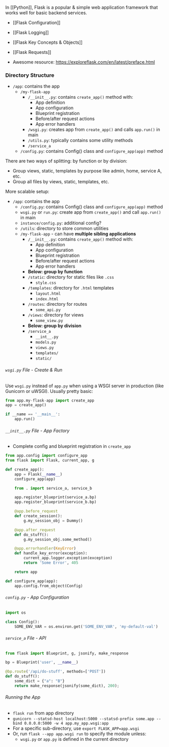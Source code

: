 In [[Python]], Flask is a popular & simple web application framework that works well for basic backend services. 

- [[Flask Configuration]]
- [[Flask Logging]]
- [[Flask Key Concepts & Objects]]
- [[Flask Requests]]

- Awesome resource: https://exploreflask.com/en/latest/preface.html

### Directory Structure
- `/app`: contains the app
	- `/my-flask-app`
		- `/__init__.py`: contains `create_app()` method with:
			- App definition
			- App configuration
			- Blueprint registration
			- Before/after request actions
			- App error handlers
		- `/wsgi.py`: creates app from `create_app()` and calls `app.run()` in main
		- `/utils.py`: typically contains some utility methods
		- `/service_a`
	- `/config.py`: contains Config() class and `configure_app(app)` method

There are two ways of splitting: by function or by division:
- Group views, static, templates by purpose like admin, home, service A, etc.
- Group all files by views, static, templates, etc. 

More scalable setup:
- `/app`: contains the app
	- `/config.py`: contains Config() class and `configure_app(app)` method
	- `wsgi.py` or `run.py`: create app from `create_app()` and call `app.run()` in main
	- `instance/config.py`: additional config?
	- `/utils`: directory to store common utilities
	- `/my-flask-app` - can have **multiple sibling applications**
		- `/__init__.py`: contains `create_app()` method with:
			- App definition
			- App configuration
			- Blueprint registration
			- Before/after request actions
			- App error handlers
		- **Below: group by function**
		- `/static`: directory for static files like `.css` 
			- `style.css`
		- `/templates`: directory for `.html` templates
			- `layout.html`
			- `index.html`
		- `/routes`: directory for routes
			- `some_api.py`
		- `/views`: directory for views
			- `some_view.py`
		- **Below: group by division**
		- `/service_a`
			- `__int__.py`
			- `models.py`
			- `views.py`
			- `templates/`
			- `static/`

###### `wsgi.py` File - Create & Run
Use `wsgi.py` instead of `app.py` when using a WSGI server in production (like Gunicorn or uWSGI). 
Usually pretty basic:
```python
from app.my-flask-app import create_app
app = create_app()

if __name == '__main__':
	app.run()
```

###### `__init__.py` File - App Factory
- Complete config and blueprint registration in `create_app`
```python
from app.config import configure_app
from flask import Flask, current_app, g

def create_app():
	app = Flask(__name__)
	configure_app(app)

	from . import service_a, service_b

	app.register_blueprint(service_a.bp)
	app.register_blueprint(service_b.bp)

	@app.before_request
	def create_session():
		g.my_session_obj = Dummy()

	@app.after_request
	def do_stuff():
		g.my_session_obj.some_method()

	@app.errorhandler(KeyError)
	def handle_key_error(exception):
		current_app.logger.exception(exception)
		return 'Some Error', 405

	return app

def configure_app(app):
	app.config.from_object(Config)
```

###### `config.py` - App Configuration
```python
import os

class Config():
	SOME_ENV_VAR = os.environ.get('SOME_ENV_VAR', 'my-default-val')
```
###### `service_a` File - API
```python
from flask import Blueprint, g, jsonify, make_response

bp = Blueprint('user', __name__)

@bp.route('/api/do-stuff', methods=['POST'])
def do_stuff():
	some_dict = {"a": "B"}
	return make_response(jsonify(some_dict), 200);
```

###### Running the App
- `flask run` from app directory
- `gunicorn --statsd-host localhost:5000 --statsd-prefix some.app --bind 0.0.0.0:5000 -w 4 app.my_app.wsgi:app`
- For a specific sub-directory, use `export FLASK_APP=app.wsgi`
- Or, run `flask --app app.wsgi run` to specify the module unless:
	- `wsgi.py` or `app.py` is defined in the current directory